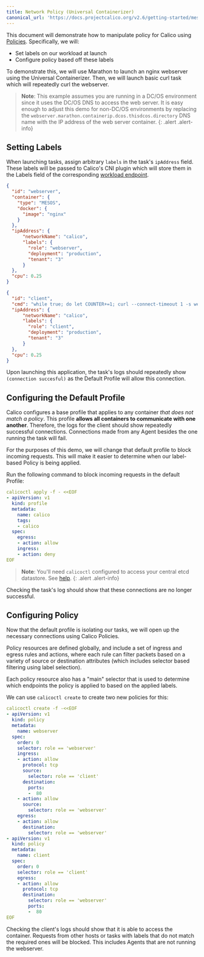 ```yaml
---
title: Network Policy (Universal Containerizer)
canonical_url: 'https://docs.projectcalico.org/v2.6/getting-started/mesos/tutorials/policy/universal-containerizer'
---
```


This document will demonstrate how to manipulate policy for Calico using
[Policies]({{site.baseurl}}/{{page.version}}/reference/calicoctl/resources/policy). Specifically, we will:

- Set labels on our workload at launch
- Configure policy based off these labels

To demonstrate this, we will use Marathon to launch an nginx webserver using the Universal Containerizer.
Then, we will launch basic curl task which will repeatedly curl the webserver.

> **Note**: This example assumes you are running in a DC/OS environment 
> since it uses the DC/OS DNS to access the web server. It is easy enough 
> to adjust this demo for non-DC/OS environments by replacing the
> `webserver.marathon.containerip.dcos.thisdcos.directory` DNS name with 
> the IP address of the web server container.
{: .alert .alert-info}

## Setting Labels

When launching tasks, assign arbitrary `labels` in the task's `ipAddress` field.
These labels will be passed to Calico's CNI plugin which will store them in the
Labels field of the corresponding
[workload endpoint]({{site.baseurl}}/{{page.version}}/reference/calicoctl/resources/workloadendpoint#definitions).

```json
{
  "id": "webserver",
  "container": {
    "type": "MESOS",
    "docker": {
      "image": "nginx"
    }
  },
  "ipAddress": {
      "networkName": "calico",
      "labels": {
        "role": "webserver",
        "deployment": "production",
        "tenant": "3"
      }
  },
  "cpu": 0.25
}
```

```json
{
  "id": "client",
  "cmd": "while true; do let COUNTER+=1; curl --connect-timeout 1 -s webserver.marathon.containerip.dcos.thisdcos.directory > /dev/null && echo \"(connection $COUNTER succesful)\" || echo \"($COUNTER timed out)\"; sleep 1; done",
  "ipAddress": {
      "networkName": "calico",
      "labels": {
        "role": "client",
        "deployment": "production",
        "tenant": "3"
      }
  },
  "cpu": 0.25
}
```

Upon launching this application, the task's logs should repeatedly show `(connection succesful)`
as the Default Profile will allow this connection.

## Configuring the Default Profile

Calico configures a base profile that applies to any container
_that does not match a policy_. This profile **allows all containers to communicate
with one another**. Therefore, the logs for the client should show repeatedly
successful connections. Connections made from
any Agent besides the one running the task will fail.

For the purposes of this demo, we will change that default profile to block
incoming requests. This will make it easier to determine when our label-based Policy is
being applied.

Run the following command to block incoming requests in the default Profile:

```yaml
calicoctl apply -f - <<EOF
- apiVersion: v1
  kind: profile
  metadata:
    name: calico
    tags:
    - calico
  spec:
    egress:
    - action: allow
    ingress:
    - action: deny
EOF
```

> **Note**: You'll need `calicoctl` configured to access your central etcd datastore. 
> See [help]({{site.baseurl}}/{{page.version}}/reference/calicoctl/setup/etcdv2).
{: .alert .alert-info}

Checking the task's log should show that these connections are no longer successful.

## Configuring Policy

Now that the default profile is isolating our tasks, we will open up the necessary
connections using Calico Policies.

Policy resources are defined globally, and include a set of ingress and egress
rules and actions, where each rule can filter packets based on a variety
of source or destination attributes (which includes selector based filtering
using label selection).

Each policy resource also has a "main" selector that is used to determine which
endpoints the policy is applied to based on the applied labels.

We can use `calicoctl create` to create two new policies for this:

```yaml
calicoctl create -f -<<EOF
- apiVersion: v1
  kind: policy
  metadata:
    name: webserver
  spec:
    order: 0
    selector: role == 'webserver'
    ingress:
    - action: allow
      protocol: tcp
      source:
        selector: role == 'client'
      destination:
        ports:
        -  80
    - action: allow
      source:
        selector: role == 'webserver'
    egress:
    - action: allow
      destination:
        selector: role == 'webserver'
- apiVersion: v1
  kind: policy
  metadata:
    name: client
  spec:
    order: 0
    selector: role == 'client'
    egress:
    - action: allow
      protocol: tcp
      destination:
        selector: role == 'webserver'
        ports:
        -  80
EOF
```

Checking the client's logs should show that it is able to access the container.
Requests from other hosts or tasks with labels that do not match the required
ones will be blocked. This includes Agents that are not running the webserver.
